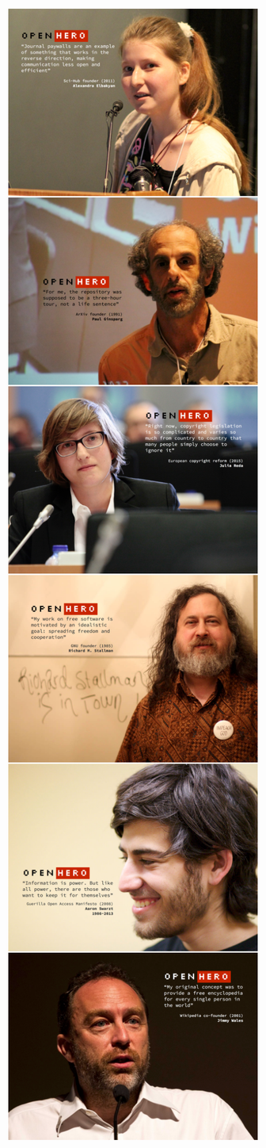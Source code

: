 ![](Alexandra-Elbakyan.png)  
![](Paul-Ginsparg.png)  
![](Julia-Reda.png)  
![](Richard-Stallman.png)  
![](Aaron-Swartz.png)  
![](Jimmy-Wales.png)  

